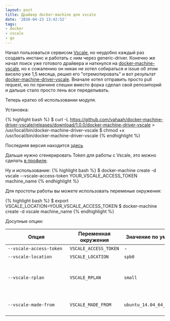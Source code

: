 ```yaml
---
layout: post
title: Драйвер docker-machine для vscale
date: '2016-04-23 13:42:52'
tags:
- docker
- vscale
- go
---
```


Начал пользоваться сервисом [Vscale](http://vscale.io), но неудобно каждый раз создавть инстанс и работать с ним через generic-driver. Конечно же начал поиск уже готового драйвера и наткнулся на [docker-machine-vscale](https://github.com/evrone/docker-machine-vscale), но к сожалению он никак не хотел собираться и issue об этом висело уже 1,5 месяца, решил его "отремотировать" и вот результат [docker-machine-driver-vscale](https://github.com/vahaah/docker-machine-driver-vscale). Вначале хотел отправить просто pull request, но по причине спешки вместо форка сделал свой репозиторий и дальше стало просто лень все переделывать.

<!--more-->

Теперь кратко об использовании модуля.

Установка:

{% highlight bash %}
$ curl -L https://github.com/vahaah/docker-machine-driver-vscale/releases/download/1.0.0/docker-machine-driver-vscale > /usr/local/bin/docker-machine-driver-vscale
$ chmod +x /usr/local/bin/docker-machine-driver-vscale
{% endhighlight %}

Последняя версия находится [здесь](https://github.com/vahaah/docker-machine-driver-vscale/releases)

Дальше нужно сгенерировать Token для работы с Vscale, это можно сделать [в профиле](https://vscale.io/panel/settings/tokens/).

Ну и использование:
{% highlight bash %}
$ docker-machine create -d vscale --vscale-access-token YOUR_VSCALE_ACCESS_TOKEN machine_name
{% endhighlight %}

Для простоты работы вы можете использовать переменые окружения:

{% highlight bash %}
$ export VSCALE_LOCATION=YOUR_VSCALE_ACCESS_TOKEN
$ docker-machine create -d vscale machine_name
{% endhighlight %}

Досупные опции:
<table><thead>
<tr>
<th style="min-width: 180px;">Опция</th>
<th>Переменная окружения</th>
<th>Значение по умолчанию</th>
<th>Доступные значения</th>
</tr>
</thead><tbody>
<tr>
<td><code>--vscale-access-token</code></td>
<td><code>VSCALE_ACCESS_TOKEN</code></td>
<td>-</td>
<td>-</td>
</tr>
<tr>
<td><code>--vscale-location</code></td>
<td><code>VSCALE_LOCATION</code></td>
<td><code>spb0</code></td>
<td>spb0</td>
</tr>
<tr>
<td><code>--vscale-rplan</code></td>
<td><code>VSCALE_RPLAN</code></td>
<td><code>small</code></td>
<td>
   small<br>
   medium <br>
   large <br>
   huge <br>
   monster
</td>
</tr>
<tr>
<td><code>--vscale-made-from</code></td>
<td><code>VSCALE_MADE_FROM</code></td>
<td><code>ubuntu_14.04_64_002_master</code></td>
<td>debian_8.1_64_001_master<br>
    centos_7.1_64_001_master<br>
    ubuntu_14.04_64_002_master
</td>
</tr>
</tbody></table>
